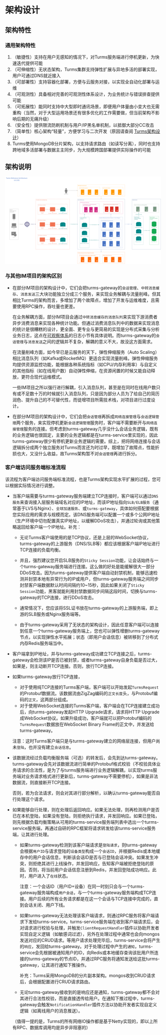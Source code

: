 # 架构设计

## 架构特性

### 通用架构特性

1. （敏捷性）支持在用户无感知的情况下，对Turms服务端进行停机更新，为快速迭代提供可能
2. （可伸缩性）无状态架构，Turms集群支持弹性扩展与异地多活的部署实现，用户可通过DNS就近接入
3. （可部署性）支持容器化部署，方便与云服务对接，以实现全自动化部署与运维
4. （可观测性）具备相对完善的可观测性体系设计，为业务统计与错误排查提供可能
5. （可拓展性）能同时支持中大型即时通讯场景，即便用户体量由小变大也无需重构（当然，对于大型运用场景还有很多优化的工作需要做，但当前架构不影响后期的无痛升级）
6. （安全性）提供限流防刷机制与用户/IP黑名单机制，以抵御大部分CC攻击
7. （简单性）核心架构“轻量”，方便学习与二次开发（原因请查阅 [Turms架构设计](https://turms-im.github.io/docs/for-developers/architecture.html)）
8. Turms使用MongoDB分片架构，以支持请求路由（如读写分离），同时也支持跨地域多活部署与数据主主同步，为大规模跨国部署提供实际操作的可能

## 架构说明

![参考架构图](https://raw.githubusercontent.com/turms-im/assets/master/turms/reference-architecture.png)

### 与其他IM项目的架构区别

* 在部分IM项目的架构设计中，它们会把turms-gateway的`会话管理`、`中转消息缓存`、`消息发送`三大块功能独立分成三个服务，来实现业务解耦与流量削峰。但其相比Turms的架构而言，多增加了两个故障点，增加了开发与运维难度，且需要使用RPC操作，吞吐量也更差。

  在业务解耦方面，部分IM项目会通过`中转消息缓存的消息队列`来实现下游消费者异步消费消息来实现各种统计功能。但通过消费消息队列中的数据来实现消息的统计是很糟糕的设计，更全面、更专业与更简易的实现是分布式采集与分析业务日志，这点在[可观察体系](https://turms-im.github.io/docs/for-developers/observability.html)的日志小节有具体说明。而turms-gateway的`会话管理`与`消息发送`之间的逻辑并不复杂，解耦的意义不大，故没这方面需求。

  在流量削峰方面，如今早已是云服务的天下，弹性伸缩服务（Auto Scaling）相比消息队列（如Kafka或RocketMQ）更适合实现流量削峰。弹性伸缩服务均提供资源监控功能，能根据各种系统指标（如CPU/内存利用率）与自定义的其他指标（如在线用户数）自动弹性伸缩，在资源闲置的时候又能自动释放，更符合现代运维模式。

  一些IM项目之所以强行进行解耦，引入消息队列，甚至是在同时在线用户数只有或不足数十万的时候就引入消息队列，只是因为部分人员为了给自己的简历润色、提升自己的不可替代性，而徒增项目所需技术栈，对项目进行过度设计。

* 在部分IM项目的架构设计中，它们会把`会话管理`再拆成`网络连接管理`与`会话逻辑管理`两个服务，来实现停机更新`会话逻辑管理`服务时，客户端不需要断开与`网络连接管理`服务的连接。但考虑到turms-gateway几乎没什么会话业务逻辑，既有的业务逻辑也很固定，主要的业务逻辑都是在turms-service里实现的，因此turms-gateway很少有停机更新业务逻辑的需要。综上，把将网络连接与会话逻辑拆分成两个独立服务对Turms而言还为时过早，既增加了故障点，性能折损也大，又没什么收益，故Turms架构暂不对`会话管理`再进行拆分。

### 客户端访问服务端标准流程

该流程为客户端访问服务端标准流程，也是Turms架构实现水平扩展的过程，您可以根据实际情况进行调整。

* 当客户端需要与turms-gateway服务端建立TCP连接时，客户端可以通过`DNS服务`来查询接入层服务端域名对应的IP地址，而该IP地址指向`SLB/ELB服务`（通常基于LVS与Nginx）、`全球加速服务`、或`turms-gateway`，具体如何搭配要根据您实际应用的需求与规模而定。该DNS服务端可以配置一个或多个公网IP地址（生产环境中切勿配置真实IP地址，以缓解DDoS攻击），并通过轮询或其他策略返回给客户端一个IP地址。补充：

  * 无论Turms客户端使用的是TCP协议，还是上层的WebSocket协议，turms-gateway的上游服务（DNS/SLB等）都应该根据客户端IP地址进行TCP连接的负载均衡。

  * 并且，强烈建议您开启SLB服务的`Sticky Session`功能，让会话始终与一个turms-gateway服务端进行连接。这么做的好处是能缓解很大一部分DDoS攻击。因为turms-gateway提供客户端自动封禁机制，能够迅速检测并封禁本地有异常行为的IP或用户，但turms-gateway服务端之间同步封禁客户端数据默认时间间隔约10~15秒，因此如果关闭了`Sticky Session`功能，黑客就能利用封禁数据同步间隔这段时间，切换与turms-gateway的TCP连接，进行DDoS攻击。

  * 通常情况下，您应该将SSL证书放在turms-gateway的上游服务端，即上游的SLB服务或Nginx服务端等。

  * 由于turms-gateway采用了无状态的架构设计，因此任意客户端可以连接到任意一个turms-gateway服务端上，您也可以弹性增删turms-gateway节点，以实现弹性水平拓展；状态（即用户会话信息）被转移到了分布式内存Redis服务端当中。

* 客户端拿到IP地址，并与turms-gateway成功建立TCP连接之后，turms-gateway会检测该IP是否已被封禁，或者turms-gateway自身负载是否过大，如果是，则主动断开TCP连接。否则，放行TCP连接。

* 如果turms-gateway放行TCP连接，

  * 对于使用纯TCP连接的Turms客户端，客户端可以开始发起`TurmsRequest`的Protobuf数据流。该数据流由ZigZag编码的`正文长度`头，与Protobuf编码的`正文`，这两部分组成。
  * 对于使用WebSocket连接的Turms客户端，客户端会在TCP连接建立成功后，向turms-gateway发起HTTP Upgrade请求，请求将HTTP Upgrade成WebSocket协议。如果升级成功，客户端就可以把Protobuf编码的`TurmsRequest`数据放在WebSocket Binary Frame的正文中，并发送给turms-gateway。

  注意：这时Turms客户端只是与turms-gateway建立的网络层连接，但用户尚未`登陆`，也并没有建立`会话信息`。

* 该数据流经过负载均衡服务端（可选）的转发后，会先到达turms-gateway。turms-gateway会先对该数据流进行简单的Protobuf格式校验（不校验具体业务请求的合法性，是为了与turms服务端进行业务逻辑解耦，以实现turms服务端对业务请求格式进行更新后，turms-gateway不需要停机），如果是非法数据流，则直接断开TCP连接。

  否则，若为合法请求，则会对其进行部分解析，以确认turms-gateway能否自行处理这个请求。

* 如果能够自行处理，则在处理后返回响应。如果无法处理，则再检测用户是否已在本机登陆，如果没有登陆，则拒绝执行请求，并发回响应。如果已登陆，则先根据负载均衡策略从可用的turms-service服务端列表中选出一个turms-service服务端，再通过自研的RPC框架将请求转发给该turms-service服务端，让其进行处理。

  * 如果turms-gateway检测到该客户端请求是`登陆请求`，则turms-gateway会根据`用户ID`与请求登陆的`设备类型`构成一个`会话ID`，并根据Redis或本地缓存中的用户会话信息，判断该会话ID是否与已登陆会话冲突。如果发生冲突，则拒绝其进行上线操作，并发回响应，告知客户端被拒绝登陆的原因。否则，将当前用户会话信息注册到Redis，并发回登陆成功响应。此时，用户进入了`在线`状态。

    注意：一个会话ID（用户ID+设备）在同一时刻只会与一个turms-gateway服务端构成`用户会话`，与一个turms-gateway服务端构成TCP连接。用户后续的所有业务请求都是在这一个会话与TCP连接中完成的，直到会话关闭、用户下线。

  * 如果turms-gateway无法处理该客户端请求，则通过RPC服务将客户端请求下发给turms-service。turms-service服务端在收到客户端请求后，会对请求进行校验与处理，并触发`ClientRequestHandler`插件以协助开发者实现自定义逻辑（如敏感词过滤），另外在处理过程中通常也会向mongos发送对应的CRUD请求。等用户请求处理完毕后，turms-service会将产生的`响应`，发回给turms-gateway。对于处理过程中产生的`通知`，turms-service会先根据被通知用户的ID，向Redis或本地缓存查询该批用户所连接的turms-gateway的节点ID，并通过RPC服务将通知发送给这批turms-gateway，让其进行通知下推操作。

    补充：Turms采用MongoDB的分片副本架构。mongos收到CRUD请求后，会根据配置进行CRUD请求路由。

  * 无论turms-gateway接收到的是响应还是通知，turms-gateway都不会对其进行合法性校验，而是直接透传给用户。在通知下推过程中，turms-gateway会触发`NotificationHandler`插件方法以协助开发者实现自定义逻辑（如离线用户的消息推送）。

  （值得一提的是，Turms的所有网络IO操作都是基于Netty实现的，即以上所有RPC、数据库调用均是异步非阻塞的）
